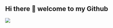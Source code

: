 ## Hi there 👋 welcome to my Github

<img align="center" src="https://github.com/alimagd/alimagd/assets/8508424/e65d89aa-7cc7-41b1-96a5-a16e32a14032">


